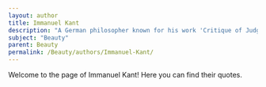 ```yaml
---
layout: author
title: Immanuel Kant
description: "A German philosopher known for his work 'Critique of Judgment', where he examines aesthetics and the nature of beauty, proposing that beauty is a subjective experience."
subject: "Beauty"
parent: Beauty
permalink: /Beauty/authors/Immanuel-Kant/
---
```


Welcome to the page of Immanuel Kant! Here you can find their quotes.
